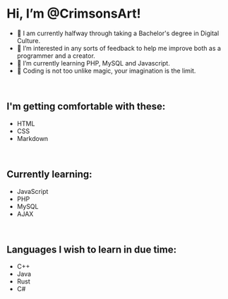 # Hi, I’m @CrimsonsArt!
- 👋 I am currently halfway through taking a Bachelor's degree in Digital Culture.
- 👀 I’m interested in any sorts of feedback to help me improve both as a programmer and a creator.
- 🌱 I’m currently learning PHP, MySQL and Javascript.
- 🐉 Coding is not too unlike magic, your imagination is the limit.


<br>

## I'm getting comfortable with these:
- HTML
- CSS
- Markdown <!-- TODO: Show this through making this file look better. -->

<br>

## Currently learning:
- JavaScript
- PHP
- MySQL
- AJAX

<br>

## Languages I wish to learn in due time:
- C++
- Java
- Rust
- C#

<!---
CrimsonsArt/CrimsonsArt is a ✨ special ✨ repository because its `README.md` (this file) appears on your GitHub profile.
You can click the Preview link to take a look at your changes.
--->
